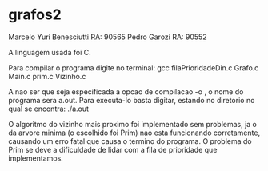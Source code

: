 # grafos2

Marcelo Yuri Benesciutti RA: 90565
Pedro Garozi RA: 90552

A linguagem usada foi C.

Para compilar o programa digite no terminal:
gcc filaPrioridadeDin.c Grafo.c Main.c prim.c Vizinho.c

A nao ser que seja especificada a opcao de compilacao -o <nome da saida>,
o nome do programa sera a.out. Para executa-lo basta digitar, estando no
diretorio no qual se encontra: ./a.out <nome do arquivo de entrada>

O algoritmo do vizinho mais proximo foi implementado sem problemas, ja o da
arvore minima (o escolhido foi Prim) nao esta funcionando corretamente,
causando um erro fatal que causa o termino do programa. O problema do Prim
se deve a dificuldade de lidar com a fila de prioridade que implementamos.